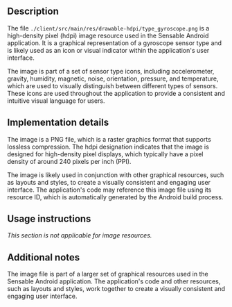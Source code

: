 ## Description


The file `./client/src/main/res/drawable-hdpi/type_gyroscope.png` is a high-density pixel (hdpi) image resource used in the Sensable Android application. It is a graphical representation of a gyroscope sensor type and is likely used as an icon or visual indicator within the application's user interface.

The image is part of a set of sensor type icons, including accelerometer, gravity, humidity, magnetic, noise, orientation, pressure, and temperature, which are used to visually distinguish between different types of sensors. These icons are used throughout the application to provide a consistent and intuitive visual language for users.


## Implementation details


The image is a PNG file, which is a raster graphics format that supports lossless compression. The hdpi designation indicates that the image is designed for high-density pixel displays, which typically have a pixel density of around 240 pixels per inch (PPI).

The image is likely used in conjunction with other graphical resources, such as layouts and styles, to create a visually consistent and engaging user interface. The application's code may reference this image file using its resource ID, which is automatically generated by the Android build process.


## Usage instructions


*This section is not applicable for image resources.*


## Additional notes


The image file is part of a larger set of graphical resources used in the Sensable Android application. The application's code and other resources, such as layouts and styles, work together to create a visually consistent and engaging user interface.



